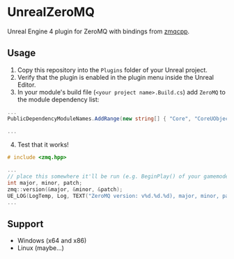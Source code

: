 # UnrealZeroMQ
Unreal Engine 4 plugin for ZeroMQ with bindings from [zmqcpp](https://github.com/zeromq/cppzmq).

## Usage
1. Copy this repository into the `Plugins` folder of your Unreal project.
2. Verify that the plugin is enabled in the plugin menu inside the Unreal Editor.
2. In your module's build file (`<your project name>.Build.cs`) add `ZeroMQ` to the module dependency list:
```c#
...
PublicDependencyModuleNames.AddRange(new string[] { "Core", "CoreUObject", "Engine", "InputCore", "ZeroMQ" });
                                                                                     // add this! ^^^^^^^^
...
```
4. Test that it works!
```cpp
# include <zmq.hpp>

...
// place this somewhere it'll be run (e.g. BeginPlay() of your gamemode or similar)
int major, minor, patch;
zmq::version(&major, &minor, &patch);
UE_LOG(LogTemp, Log, TEXT("ZeroMQ version: v%d.%d.%d), major, minor, patch);
...

```

## Support
* Windows (x64 and x86)
* Linux (maybe...)
